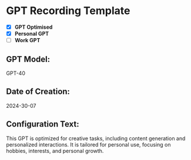 # GPT Recording Template

- [x] **GPT Optimised**
- [x] **Personal GPT**
- [ ] **Work GPT**

## GPT Model:

GPT-40

## Date of Creation:

2024-30-07

## Configuration Text:

This GPT is optimized for creative tasks, including content generation and personalized interactions. It is tailored for personal use, focusing on hobbies, interests, and personal growth.
